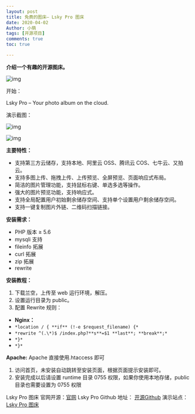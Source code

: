 ```yaml
---
layout: post
title: 免费的图床– Lsky Pro 图床
date: 2020-04-02
Author: 小萌 
tags: [开源项目]
comments: true
toc: true

---
```






**介绍一个有趣的开源图床。**

![img](https://blaclacloud.coding.net/p/tcshare/d/tcsharea/git/raw/master/image/images/41.jpg)

开始：

Lsky Pro – Your photo album on the cloud.

演示截图：

![img](https://blog.oioweb.cn/usr/uploads/2019/04/379139849.png)

![img](https://blog.oioweb.cn/usr/uploads/2019/04/2057293264.png)

**主要特性：**

- 支持第三方云储存，支持本地、阿里云 OSS、腾讯云 COS、七牛云、又拍云。
- 支持多图上传、拖拽上传、上传预览、全屏预览、页面响应式布局。
- 简洁的图片管理功能，支持鼠标右键、单选多选等操作。
- 强大的图片预览功能，支持响应式。
- 支持全局配置用户初始剩余储存空间、支持单个设置用户剩余储存空间。
- 支持一键复制图片外链、二维码扫描链接。

**安装需求：**

- PHP 版本 ≥ 5.6
- mysqli 支持
- fileinfo 拓展
- curl 拓展
- zip 拓展
- rewrite

**安装教程：**

1. 下载兰空，上传至 web 运行环境，解压。
2. 设置运行目录为 public。
3. 配置 Rewrite 规则：

- **Nginx：**
- `*location / { **if** (!-e $request_filename) {*`
- `*rewrite ^(.\*)$ /index.php?**s**=$1 **last**; **break**;*`
- `*}*`
- `*}*`

**Apache:**
Apache 直接使用.htaccess 即可

1. 访问首页，未安装自动跳转至安装页面，根据页面提示安装即可。
2. 安装完成以后请设置 runtime 目录 0755 权限，如果你使用本地存储，public 目录也需要设置为 0755 权限



Lsky Pro 图床 官网开源：[官网](http://www.lsky.pro)
Lsky Pro Github 地址： [开源Github](https://www.github.com/wisp-x/lsky-pro/releases)
演示站点： [Lsky Pro 图床](http://pic.iqy.ink)